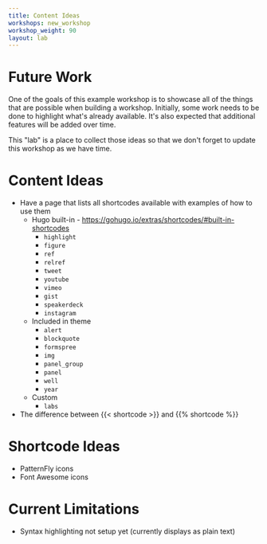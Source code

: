 ```yaml
---
title: Content Ideas
workshops: new_workshop
workshop_weight: 90
layout: lab
---
```


# Future Work

One of the goals of this example workshop is to showcase all of the things that
are possible when building a workshop. Initially, some work needs to be done to
highlight what's already available. It's also expected that additional features
will be added over time.

This "lab" is a place to collect those ideas so that we don't forget to update
this workshop as we have time.

# Content Ideas

- Have a page that lists all shortcodes available with examples of how to use
  them
    - Hugo built-in - https://gohugo.io/extras/shortcodes/#built-in-shortcodes
        - `highlight`
        - `figure`
        - `ref`
        - `relref`
        - `tweet`
        - `youtube`
        - `vimeo`
        - `gist`
        - `speakerdeck`
        - `instagram`
    - Included in theme
        - `alert`
        - `blockquote`
        - `formspree`
        - `img`
        - `panel_group`
        - `panel`
        - `well`
        - `year`
    - Custom
        - `labs`
- The difference between \{\{< shortcode >\}\} and \{\{% shortcode %\}\}

# Shortcode Ideas

- PatternFly icons
- Font Awesome icons

# Current Limitations

- Syntax highlighting not setup yet (currently displays as plain text)

